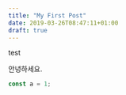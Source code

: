 ```yaml
---
title: "My First Post"
date: 2019-03-26T08:47:11+01:00
draft: true
---
```


test

안녕하세요. 

```javascript
const a = 1;

```
